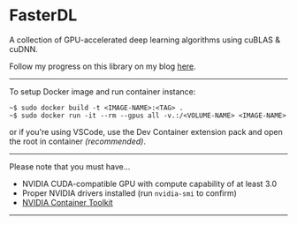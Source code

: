# FasterDL
A collection of GPU-accelerated deep learning algorithms using cuBLAS & cuDNN.

Follow my progress on this library on my blog [here]().

---

To setup Docker image and run container instance:
```
~$ sudo docker build -t <IMAGE-NAME>:<TAG> .
~$ sudo docker run -it --rm --gpus all -v.:/<VOLUME-NAME> <IMAGE-NAME>
```
or if you're using VSCode, use the Dev Container extension pack and open the root in container *(recommended)*.

---

Please note that you must have...
- NVIDIA CUDA-compatible GPU with compute capability of at least 3.0
- Proper NVIDIA drivers installed (run `nvidia-smi` to confirm)
- [NVIDIA Container Toolkit](https://docs.nvidia.com/datacenter/cloud-native/container-toolkit/1.14.1/index.html)

---

